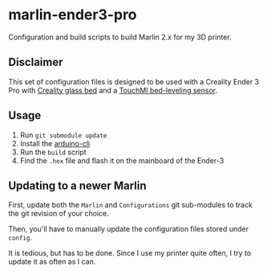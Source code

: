 # marlin-ender3-pro

Configuration and build scripts to build Marlin 2.x for my 3D printer.

## Disclaimer

This set of configuration files is designed to be used with a Creality Ender 3 Pro with [Creality glass bed](https://www.creality3dofficial.com/products/creality-new-upgraded-heated-bed-build-plate-surface) and a [TouchMI bed-leveling sensor](https://www.hotends.fr/fr/accessoires/64-capteur-auto-leveling-touch-mi.html).

## Usage

1. Run `git submodule update`
2. Install the [arduino-cli](https://arduino.github.io/arduino-cli/installation/)
3. Run the `build` script
4. Find the `.hex` file and flash it on the mainboard of the Ender-3

## Updating to a newer Marlin

First, update both the `Marlin` and `Configurations` git sub-modules to track the git revision of your choice.

Then, you'll have to manually update the configuration files stored under `config`.

It is tedious, but has to be done. Since I use my printer quite often, I try to update it as often as I can.
